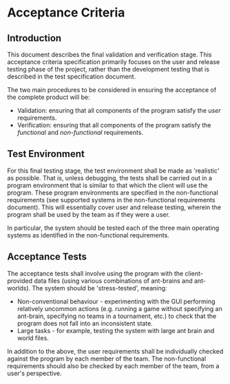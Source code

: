 # Acceptance Criteria

## Introduction

This document describes the final validation and verification stage. This acceptance criteria specification primarily focuses on
the user and release testing phase of the project, rather than the development testing that is described in the test specification
document.

The two main procedures to be considered in ensuring the acceptance of the complete product will be:
- Validation: ensuring that all components of the program satisfy the *user* requirements.
- Verification: ensuring that all components of the program satisfy the *functional* and *non-functional* requirements.

## Test Environment

For this final testing stage, the test environment shall be made as 'realistic' as possible. That is, unless debugging,
the tests shall be carried out in a program environment that is similar to that which the client will use the program.
These program environments are specified in the non-functional requirements (see supported systems in the non-functional requirements
document). This will essentially cover user and release testing, wherein the program shall be used by the team as if they
were a user.

In particular, the system should be tested each of the three main operating systems as identified in the non-functional requirements.

## Acceptance Tests

The acceptance tests shall involve using the program with the client-provided data files (using various combinations of ant-brains
and ant-worlds). The system should be 'stress-tested', meaning:
- Non-conventional behaviour - experimenting with the GUI performing relatively uncommon actions (e.g. running a game without specifying an ant-brain, specifying no teams in a tournament, etc.) to check that the program does not fall into an inconsistent state.
- Large tasks - for example, testing the system with large ant brain and world files.

In addition to the above, the user requirements shall be individually checked against the program by each member of the team. The
non-functional requirements should also be checked by each member of the team, from a user's perspective.
